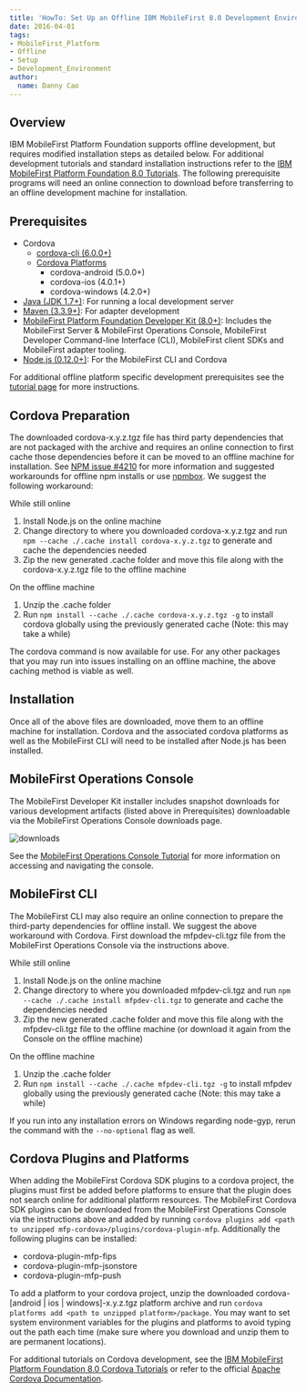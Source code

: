 ```yaml
---
title: 'HowTo: Set Up an Offline IBM MobileFirst 8.0 Development Environment'
date: 2016-04-01
tags:
- MobileFirst_Platform
- Offline
- Setup
- Development_Environment
author:
  name: Danny Cao
---
```

## Overview
IBM MobileFirst Platform Foundation supports offline development, but requires modified installation steps as detailed below. For additional development tutorials and standard installation instructions refer to the [IBM MobileFirst Platform Foundation 8.0 Tutorials]({{site.baseurl}}/tutorials/en/foundation/8.0/). The following prerequisite programs will need an online connection to download before transferring to an offline development machine for installation.

## Prerequisites
* Cordova
    * [cordova-cli (6.0.0+)](https://www.apache.org/dist/cordova/tools/)
    * [Cordova Platforms](https://www.apache.org/dist/cordova/platforms/)
        * cordova-android (5.0.0+)
        * cordova-ios (4.0.1+)
        * cordova-windows (4.2.0+)
* [Java (JDK 1.7+)](http://www.oracle.com/technetwork/java/javase/downloads/jdk7-downloads-1880260.html): For running a local development server
* [Maven (3.3.9+)](https://maven.apache.org/download.cgi): For adapter development
* [MobileFirst Platform Foundation Developer Kit (8.0+)]({{site.baseurl}}/tutorials/en/foundation/8.0/setting-up-your-development-environment/mobilefirst-development-environment/#mobilefirst-platform-foundation-development-kit): Includes the MobileFirst Server & MobileFirst Operations Console, MobileFirst Developer Command-line Interface (CLI), MobileFirst client SDKs and MobileFirst adapter tooling.
* [Node.js (0.12.0+)](https://nodejs.org/en/download/releases/): For the MobileFirst CLI and Cordova

For additional offline platform specific development prerequisites see the [tutorial page]({{site.baseurl}}/tutorials/en/foundation/8.0/setting-up-your-development-environment/) for more instructions.

## Cordova Preparation
The downloaded cordova-x.y.z.tgz file has third party dependencies that are not packaged with the archive and requires an online connection to first cache those dependencies before it can be moved to an offline machine for installation. See [NPM issue #4210](https://github.com/npm/npm/issues/4210) for more information and suggested workarounds for offline npm installs or use [npmbox](https://github.com/arei/npmbox). We suggest the following workaround:

While still online

1. Install Node.js on the online machine
2. Change directory to where you downloaded cordova-x.y.z.tgz and run `npm --cache ./.cache install cordova-x.y.z.tgz` to generate and cache the dependencies needed
3. Zip the new generated .cache folder and move this file along with the cordova-x.y.z.tgz file to the offline machine

On the offline machine

1. Unzip the .cache folder
2. Run `npm install --cache ./.cache cordova-x.y.z.tgz -g` to install cordova globally using the previously generated cache (Note: this may take a while)

The cordova command is now available for use. For any other packages that you may run into issues installing on an offline machine, the above caching method is viable as well.

## Installation
Once all of the above files are downloaded, move them to an offline machine for installation. Cordova and the associated cordova platforms as well as the MobileFirst CLI will need to be installed after Node.js has been installed.

## MobileFirst Operations Console
The MobileFirst Developer Kit installer includes snapshot downloads for various development artifacts (listed above in Prerequisites) downloadable via the MobileFirst Operations Console downloads page.

![downloads]({{site.baseurl}}/tutorials/en/foundation/8.0/setting-up-your-development-environment/console/downloads.png)

See the [MobileFirst Operations Console Tutorial]({{site.baseurl}}/tutorials/en/foundation/8.0/setting-up-your-development-environment/console/) for more information on accessing and navigating the console.

## MobileFirst CLI
The MobileFirst CLI may also require an online connection to prepare the third-party dependencies for offline install. We suggest the above workaround with Cordova. First download the mfpdev-cli.tgz file from the MobileFirst Operations Console via the instructions above.

While still online

1. Install Node.js on the online machine
2. Change directory to where you downloaded mfpdev-cli.tgz and run `npm --cache ./.cache install mfpdev-cli.tgz` to generate and cache the dependencies needed
3. Zip the new generated .cache folder and move this file along with the mfpdev-cli.tgz file to the offline machine (or download it again from the Console on the offline machine)

On the offline machine

1. Unzip the .cache folder
2. Run `npm install --cache ./.cache mfpdev-cli.tgz -g` to install mfpdev globally using the previously generated cache (Note: this may take a while)

If you run into any installation errors on Windows regarding node-gyp, rerun the command with the `--no-optional` flag as well.

## Cordova Plugins and Platforms
When adding the MobileFirst Cordova SDK plugins to a cordova project, the plugins must first be added before platforms to ensure that the plugin does not search online for additional platform resources. The MobileFirst Cordova SDK plugins can be downloaded from the MobileFirst Operations Console via the instructions above and added by running `cordova plugins add <path to unzipped mfp-cordova>/plugins/cordova-plugin-mfp`. Additionally the following plugins can be installed:

* cordova-plugin-mfp-fips
* cordova-plugin-mfp-jsonstore
* cordova-plugin-mfp-push

To add a platform to your cordova project, unzip the downloaded cordova-[android | ios | windows]-x.y.z.tgz platform archive and run `cordova platforms add <path to unzipped platform>/package`. You may want to set system environment variables for the plugins and platforms to avoid typing out the path each time (make sure where you download and unzip them to are permanent locations).

For additional tutorials on Cordova development, see the [IBM MobileFirst Platform Foundation 8.0 Cordova Tutorials]({{site.baseurl}}/tutorials/en/foundation/8.0/cordova-tutorials/) or refer to the official [Apache Cordova Documentation](http://cordova.apache.org/docs/en/latest/guide/overview/index.html).
